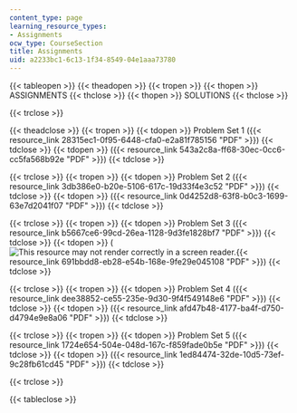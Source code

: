 ```yaml
---
content_type: page
learning_resource_types:
- Assignments
ocw_type: CourseSection
title: Assignments
uid: a2233bc1-6c13-1f34-8549-04e1aaa73780
---
```


{{< tableopen >}}
{{< theadopen >}}
{{< tropen >}}
{{< thopen >}}
ASSIGNMENTS
{{< thclose >}}
{{< thopen >}}
SOLUTIONS
{{< thclose >}}

{{< trclose >}}

{{< theadclose >}}
{{< tropen >}}
{{< tdopen >}}
Problem Set 1 ({{< resource_link 28315ec1-0f95-6448-cfa0-e2a81f785156 "PDF" >}})
{{< tdclose >}}
{{< tdopen >}}
({{< resource_link 543a2c8a-ff68-30ec-0cc6-cc5fa568b92e "PDF" >}})
{{< tdclose >}}

{{< trclose >}}
{{< tropen >}}
{{< tdopen >}}
Problem Set 2 ({{< resource_link 3db386e0-b20e-5106-617c-19d33f4e3c52 "PDF" >}})
{{< tdclose >}}
{{< tdopen >}}
({{< resource_link 0d4252d8-63f8-b0c3-1699-63e7d2041f07 "PDF" >}})
{{< tdclose >}}

{{< trclose >}}
{{< tropen >}}
{{< tdopen >}}
Problem Set 3 ({{< resource_link b5667ce6-99cd-26ea-1128-9d3fe1828bf7 "PDF" >}})
{{< tdclose >}}
{{< tdopen >}}
(![This resource may not render correctly in a screen reader.](/images/inacessible.gif){{< resource_link 691bbdd8-eb28-e54b-168e-9fe29e045108 "PDF" >}})
{{< tdclose >}}

{{< trclose >}}
{{< tropen >}}
{{< tdopen >}}
Problem Set 4 ({{< resource_link dee38852-ce55-235e-9d30-9f4f549148e6 "PDF" >}})
{{< tdclose >}}
{{< tdopen >}}
({{< resource_link afd47b48-4177-ba4f-d750-d4794e9e8a06 "PDF" >}})
{{< tdclose >}}

{{< trclose >}}
{{< tropen >}}
{{< tdopen >}}
Problem Set 5 ({{< resource_link 1724e654-504e-048d-167c-f859fade0b5e "PDF" >}})
{{< tdclose >}}
{{< tdopen >}}
({{< resource_link 1ed84474-32de-10d5-73ef-9c28fb61cd45 "PDF" >}})
{{< tdclose >}}

{{< trclose >}}

{{< tableclose >}}